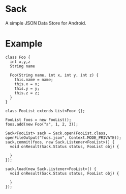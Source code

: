 Sack
====

A simple JSON Data Store for Android. 

Example
=======

    class Foo {
      int x,y,z
      String name
      
      Foo(String name, int x, int y, int z) {
        this.name = name;
        this.x = x;
        this.y = y;
        this.z = z;
      }
    }
    
    class FooList extends List<Foo> {};
    
    FooList foos = new FooList();
    foos.add(new Foo("a", 1, 2, 3));
    
    Sack<FooList> sack = Sack.open(FooList.class,  openFileOutput("foos.json", Context.MODE_PRIVATE));
    sack.commit(foos, new Sack.Listener<FooList>() {
      void onResult(Sack.Status status, FooList obj) {
      
      }
    });
    
    sack.load(new Sack.Listener<FooList>() {
      void onResult(Sack.Status status, FooList obj) {
      
      }
    }); 
    
    
    
